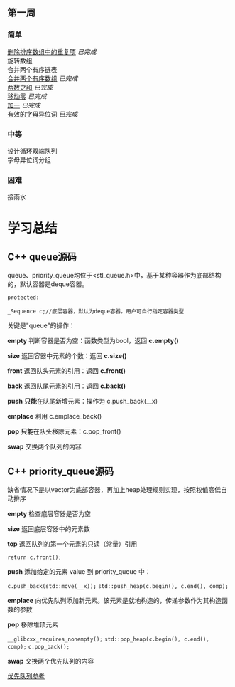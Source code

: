 ## 第一周  

### 简单

 [删除排序数组中的重复项](https://github.com/libracjj/AlgorithmQIUZHAO/blob/master/Week_01/Leetcode_26.cpp/) *已完成*   
 旋转数组  
 合并两个有序链表  
 [合并两个有序数组](https://github.com/libracjj/AlgorithmQIUZHAO/blob/master/Week_01/Leetcode_88.py) *已完成*   
 [两数之和](https://github.com/libracjj/AlgorithmQIUZHAO/blob/master/Week_01/Leetcode_1.cpp) *已完成*   
 [移动零](https://github.com/libracjj/AlgorithmQIUZHAO/blob/master/Week_01/Leetcode_283.cpp) *已完成*   
 [加一](https://github.com/libracjj/AlgorithmQIUZHAO/blob/master/Week_01/Leetcode_66.cpp)  *已完成*   
 [有效的字母异位词](https://github.com/libracjj/AlgorithmQIUZHAO/blob/master/Week_01/Leetcode_242.cpp)   *已完成*

### 中等 

 设计循环双端队列   
 字母异位词分组    

### 困难

 接雨水       

# 学习总结

## C++ queue源码   

queue、priority_queue均位于<stl_queue.h>中，基于某种容器作为底部结构的，默认容器是deque容器。  

`protected:`    

`_Sequence c;//底层容器，默认为deque容器，用户可自行指定容器类型`     

关键是"queue"的操作：

**empty** 判断容器是否为空：函数类型为bool，返回 **c.empty()**  

**size** 返回容器中元素的个数：返回 **c.size()**

**front** 返回队头元素的引用：返回 **c.front()**

**back** 返回队尾元素的引用：返回 **c.back()**

**push** **只能**在队尾新增元素：操作为 c.push_back(__x)

**emplace** 利用 c.emplace_back()

**pop** **只能**在队头移除元素：c.pop_front()

**swap** 交换两个队列的内容

## C++ priority_queue源码

缺省情况下是以vector为底部容器，再加上heap处理规则实现，按照权值高低自动排序

**empty** 检查底层容器是否为空

**size** 返回底层容器中的元素数

**top** 返回队列的第一个元素的只读（常量）引用

`return c.front();`

**push** 添加给定的元素 value 到 priority_queue 中：

`c.push_back(std::move(__x));`
`std::push_heap(c.begin(), c.end(), comp);`

**emplace** 向优先队列添加新元素。该元素是就地构造的，传递参数作为其构造函数的参数

**pop** 移除堆顶元素

`__glibcxx_requires_nonempty();`
`std::pop_heap(c.begin(), c.end(), comp);`
`c.pop_back();`

**swap** 交换两个优先队列的内容

[优先队列参考](https://blog.csdn.net/qq_38289815/article/details/106748014)
